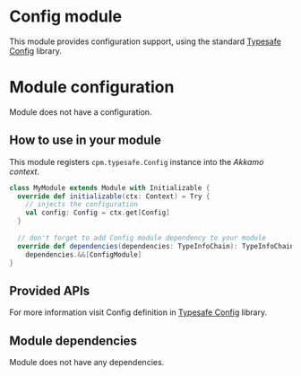 # Config module
This module provides configuration support, using the standard
[Typesafe Config](https://github.com/typesafehub/config) library.

# Module configuration
Module does not have a configuration.

## How to use in your module
This module registers `cpm.typesafe.Config` instance into the *Akkamo context*.

```scala
class MyModule extends Module with Initializable {
  override def initializable(ctx: Context) = Try {
    // injects the configuration
    val config: Config = ctx.get[Config]
  }
  
  // don't forget to add Config module dependency to your module
  override def dependencies(dependencies: TypeInfoChain): TypeInfoChain =
    dependencies.&&[ConfigModule]
}
```

## Provided APIs
For more information visit Config definition in [Typesafe Config](https://github.com/typesafehub/config) library.

## Module dependencies
Module does not have any dependencies.